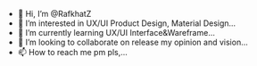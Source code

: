 - 👋 Hi, I’m @RafkhatZ
- 👀 I’m interested in UX/UI Product Design, Material Design...
- 🌱 I’m currently learning UX/UI Interface&Wareframe...
- 💞️ I’m looking to collaborate on release my opinion and vision...
- 📫 How to reach me pm pls,...

<!---
RafkhatZ/RafkhatZ is a ✨ special ✨ repository because its `README.md` (this file) appears on your GitHub profile.
You can click the Preview link to take a look at your changes.
--->
